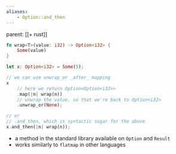 ```yaml
---
aliases:
	- Option::and_then
---
```


parent: [[+ rust]]

```rust
fn wrap<T>(value: i32) -> Option<i32> {
	Some(value)
}

let x: Option<i32> = Some(5);

// we can use unwrap_or _after_ mapping
x
	// here we return Option<Option<i32>>
	.map(|n| wrap(n))
	// unwrap the value, so that we're back to Option<i32>
	.unwrap_or(None);

// or
// .and_then, which is syntactic sugar for the above
x.and_then(|n| wrap(n));
```

- a method in the standard library available on `Option` and `Result`
- works similarly to `flatmap` in other languages
